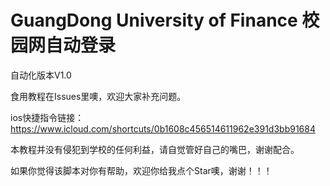 # GuangDong University of Finance 校园网自动登录

自动化版本V1.0

食用教程在Issues里噢，欢迎大家补充问题。

ios快捷指令链接：https://www.icloud.com/shortcuts/0b1608c456514611962e391d3bb91684


本教程并没有侵犯到学校的任何利益，请自觉管好自己的嘴巴，谢谢配合。

如果你觉得该脚本对你有帮助，欢迎你给我点个Star噢，谢谢！！！

